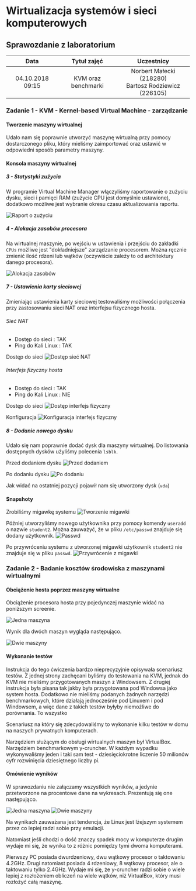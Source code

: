 # Wirtualizacja systemów i sieci komputerowych

## Sprawozdanie z laboratorium

Data | Tytuł zajęć | Uczestnicy
:-: | :-: | :-:
04.10.2018 09:15 | KVM oraz benchmarki | Norbert Małecki (218280)<br>Bartosz Rodziewicz (226105)

### Zadanie 1 - KVM - Kernel-based Virtual Machine - zarządzanie

#### Tworzenie maszyny wirtualnej
Udało nam się poprawnie utworzyć maszynę wirtualną przy pomocy dostarczonego pliku, który mieliśmy zaimportować oraz ustawić w odpowiedni sposób parametry maszyny.

#### Konsola maszyny wirtualnej

##### 3 - Statystyki zużycia
W programie Virtual Machine Manager włączyliśmy raportowanie o zużyciu dysku, sieci i pamięci RAM (zużycie CPU jest domyślnie ustawione), dodatkowo możliwe jest wybranie okresu czasu aktualizowania raportu.

![Raport o zużyciu](screenshots/task1/Centos_Preferences.png)

##### 4 - Alokacja zasobów procesora
Na wirtualnej maszynie, po wejściu w ustawienia i przejściu do zakładki `CPUs` możliwe jest "dokładniejsze" zarządzanie procesorem. Można ręcznie zmienić ilość rdzeni lub wątków (oczywiście zależy to od architektury danego procesora).

![Alokacja zasobów](screenshots/task1/Lab2_1_4.png)

##### 7 - Ustawienia karty sieciowej
Zmieniając ustawienia karty sieciowej testowaliśmy możliwości połączenia przy zastosowaniu sieci NAT oraz interfejsu fizycznego hosta.

###### Sieć NAT
* Dostęp do sieci : TAK
* Ping do Kali Linux : TAK

Dostęp do sieci
![Dostęp sieć NAT](screenshots/task1/Lab2_1_7_NAT.png)

###### Interfejs fizyczny hosta
* Dostęp do sieci : TAK
* Ping do Kali Linux : NIE

Dostęp do sieci
![Dostęp interfejs fizyczny](screenshots/task1/Lab2_1_7_Host.png)

Konfiguracja
![Konfiguracja interfejs fizyczny](screenshots/task1/Lab2_1_7_Interface_Host.png)

##### 8 - Dodanie nowego dysku
Udało się nam poprawnie dodać dysk dla maszyny wirtualnej. Do listowania dostępnych dysków użyliśmy polecenia `lsblk`.

Przed dodaniem dysku
![Przed dodaniem](screenshots/task1/Lab2_1_8_hardware_before.png)

Po dodaniu dysku
![Po dodaniu](screenshots/task1/Lab2_1_8_hardware_after.png)

Jak widać na ostatniej pozycji pojawił nam się utworzony dysk (`vda`)

#### Snapshoty
Zrobiliśmy migawkę systemu
![Tworzenie migawki](screenshots/task1/Lab2_1_CreateSnapshot.png)

Później utworzyliśmy nowego użytkownika przy pomocy komendy `useradd` o nazwie `student2`.
Można zauważyć, że w pliku `/etc/passwd` znajduje się dodany użytkownik.
![Passwd](screenshots/task1/Lab2_1_CreatedStudent2.png)

Po przywróceniu systemu z utworzonej migawki użytkownik `student2` nie znajduje się w pliku `passwd`.
![Przywrócenie z migawki](screenshots/task1/Lab2_1_RestoreFromSnapshot.png)

### Zadanie 2 - Badanie kosztów środowiska z maszynami wirtualnymi

#### Obciążenie hosta poprzez maszyny wirtualne

Obciążenie procesora hosta przy pojedynczej maszynie widać na poniższym screenie.

![Jedna maszyna](screenshots/task2/ladowanie-maszyny-wirt-z-win.png)

Wynik dla dwóch maszyn wygląda następująco.

![Dwie maszyny](screenshots/task2/ladowanie-dwoch-maszyn-wirt-z-win.png)

#### Wykonanie testów
Instrukcja do tego ćwiczenia bardzo nieprecyzyjnie opisywała scenariusz testów. Z jednej strony zachęcani byliśmy do testowania na KVM, jednak do KVM nie mieliśmy przygotowanych maszyn z Windowsem. Z drugiej instrukcja była pisana tak jakby była przygotowana pod Windowsa jako system hosta. Dodatkowo nie mieliśmy podanych żadnych narzędzi benchmarkowych, które działają jednocześnie pod Linuxem i pod Windowsem, a więc dane z takich testów byłyby niemożliwe do porównania. To wszystko

Scenariusz na który się zdecydowaliśmy to wykonanie kilku testów w domu na naszych prywatnych komputerach.

Narzędziem służącym do obsługi wirtualnych maszyn był VirtualBox. Narzędziem benchmarkowym y-cruncher. W każdym wypadku wykonywaliśmy jeden i taki sam test - dziesięciokrotne liczenie 50 milionów cyfr rozwinięcia dziesiętnego liczby pi.

#### Omówienie wyników

W sprawozdaniu nie załączamy wszystkich wyników, a jedynie przetworzone na procentowe dane na wykresach. Prezentują się one następująco.

![Jedna maszyna](screenshots/task2/wyniki1.png)
![Dwie maszyny](screenshots/task2/wyniki2.png)

Na wynikach zauważana jest tendencja, że Linux jest lżejszym systemem przez co lepiej radzi sobie przy emulacji.

Natomiast jeśli chodzi o dość znaczy spadek mocy w komputerze drugim wydaje mi się, że wynika to z różnic pomiędzy tymi dwoma komputerami.

Pierwszy PC posiada dwurdzeniowy, dwu wątkowy procesor o taktowaniu 4.2GHz. Drugi natomiast posiada 4 rdzeniowy, 8 wątkowy procesor, ale o taktowaniu tylko 2.4GHz. Wydaje mi się, że y-cruncher radzi sobie o wiele lepiej z rozłożeniem obliczeń na wiele wątków, niż VirtualBox, który musi rozłożyć całą maszynę.
